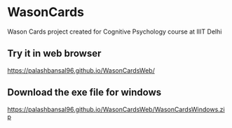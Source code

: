 # WasonCards
Wason Cards project created for Cognitive Psychology course at IIIT Delhi

## Try it in web browser
https://palashbansal96.github.io/WasonCardsWeb/

## Download the exe file for windows
https://palashbansal96.github.io/WasonCardsWeb/WasonCardsWindows.zip
